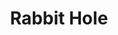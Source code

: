 ---
layout: productions
title: Rabbit Hole
year: 2011)
image: 
image_credit: 
image_alt:
image_caption:
category: 
details:
  Theatre: Theatre Jacksonville
cast:
  Howie: Michael Lipp
crew:
external_links:
---